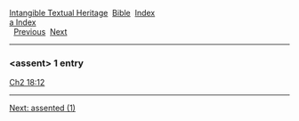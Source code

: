 [Intangible Textual Heritage](../../index)  [Bible](../index) 
[Index](index)   
[a Index](_a_)  
  [Previous](c00824)  [Next](c00826) 

------------------------------------------------------------------------

### &lt;assent&gt; 1 entry

[Ch2 18:12](../kjv/ch2018.htm#012)  

------------------------------------------------------------------------

[Next: assented (1)](c00826)
